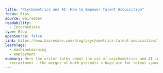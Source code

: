 ```yaml
---
title: "Psychometrics and AI: How to Empower Talent Acquisition"
focus: Bias
source: BairesDev
readability:
  - Intermediate
type: Blog
openSource: false
link: https://www.bairesdev.com/blog/psychometrics-talent-acquisition/
learnTags:
  - machineLearning
  - employment
summary: Here the writer talks about the use of psychometrics and AI in
  recruitment – the merger of both presents a huge win for talent space.
---
```

